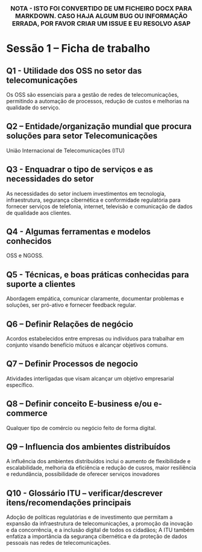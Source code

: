 <div align="center">
<h3>

**NOTA - ISTO FOI CONVERTIDO DE UM FICHEIRO DOCX PARA MARKDOWN. CASO HAJA ALGUM BUG OU INFORMAÇÃO ERRADA, POR FAVOR CRIAR UM ISSUE E EU RESOLVO ASAP**

</h>
</div>

# Sessão 1 – Ficha de trabalho

## Q1 - Utilidade dos OSS no setor das telecomunicações

Os OSS são essenciais para a gestão de redes de telecomunicações,
permitindo a automação de processos, redução de custos e melhorias na
qualidade do serviço.

## Q2 – Entidade/organização mundial que procura soluções para setor Telecomunicações

União Internacional de Telecomunicações (ITU)

## Q3 - Enquadrar o tipo de serviços e as necessidades do setor

As necessidades do setor incluem investimentos em tecnologia,
infraestrutura, segurança cibernética e conformidade regulatória para
fornecer serviços de telefonia, internet, televisão e comunicação de
dados de qualidade aos clientes.

## Q4 - Algumas ferramentas e modelos conhecidos

OSS e NGOSS.

## Q5 - Técnicas, e boas práticas conhecidas para suporte a clientes

Abordagem empática, comunicar claramente, documentar problemas e
soluções, ser pró-ativo e fornecer feedback regular.

## Q6 – Definir Relações de negócio

Acordos estabelecidos entre empresas ou indivíduos para trabalhar em
conjunto visando benefício mútuos e alcançar objetivos comuns.

## Q7 – Definir Processos de negocio

Atividades interligadas que visam alcançar um objetivo empresarial
específico.

## Q8 – Definir conceito E-business e/ou e-commerce

Qualquer tipo de comércio ou negócio feito de forma digital.

## Q9 – Influencia dos ambientes distribuídos

A influência dos ambientes distribuídos inclui o aumento de
flexibilidade e escalabilidade, melhoria da eficiência e redução de
cusros, maior resiliência e redundância, possibilidade de oferecer
serviços inovadores

## Q10 - Glossário ITU – verificar/descrever itens/recomendações principais

Adoção de políticas regulatórias e de investimento que permitam a
expansão da infraestrutura de telecomunicações, a promoção da inovação e
da concorrência, e a inclusão digital de todos os cidadãos; A ITU também
enfatiza a importância da segurança cibernética e da proteção de dados
pessoais nas redes de telecomunicações.